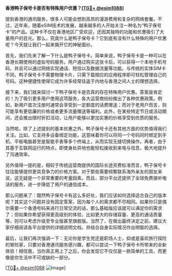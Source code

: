 **香港鸭子保号卡是否有特殊用户优惠？[[TG💪+ @esim1088](https://t.me/s/esim1088)]**

提到香港的通讯服务，很多人可能会想到高昂的漫游费用和复杂的网络套餐。不过，近年来，随着eSIM技术的发展，越来越多的人开始关注一种名为“鸭子保号卡”的产品。这种卡不仅在香港地区广受欢迎，还因其独特的功能和优惠吸引了大量用户的目光。那么，究竟什么是鸭子保号卡？它到底有没有什么特殊的用户优惠呢？今天就让我们一起来揭开它的神秘面纱。

首先，我们先来了解一下什么是鸭子保号卡。简单来说，鸭子保号卡是一种可以在香港长期使用的虚拟号码服务。用户通过购买这张卡后，可以获得一个本地手机号码，并且可以通过网络实现通话、短信以及数据流量等功能。与传统的实体SIM卡不同，鸭子保号卡不需要物理卡片，只需下载相应的应用程序即可轻松管理自己的号码。这种便捷性使得它成为许多经常往返于内地与香港之间人士的理想选择。

接下来，我们就来探讨一下鸭子保号卡是否真的存在特殊用户优惠。答案是肯定的！为了吸引更多用户使用这项服务，各大运营商纷纷推出了各种优惠政策。例如，新用户首次注册时通常会享受到一定额度的话费赠送；而对于老用户而言，则可能享有更低廉的价格或者更多流量赠送等福利。此外，在某些特定节日或活动期间，还会推出限时折扣活动，让用户能够以更加实惠的价格享受到优质的服务。

当然啦，除了上述提到的基本优惠之外，鸭子保号卡还有其他方面的优势值得我们关注。比如，它支持多设备绑定功能，这意味着你可以将同一个号码同时绑定到手机、平板电脑甚至是智能手表等多个终端上，从而实现无缝切换操作。再者，由于其基于互联网运行的特点，即使身处异地也能轻松接收到来电与信息，极大地提升了沟通效率。

另外值得一提的是，相较于传统运营商提供的国际长途资费标准而言，鸭子保号卡往往能够提供更具竞争力的价格方案。对于那些需要频繁联系海外亲友的朋友来说，这无疑是一个非常重要的考量因素。而且，部分平台还提供了全球免费接听电话的服务，进一步降低了用户的通信成本。

那么问题来了：既然鸭子保号卡有这么多好处，我们应该如何选择适合自己的版本呢？其实这个问题并没有固定答案，因为每个人的需求都不尽相同。如果你只是偶尔需要一个香港号码来进行日常交流的话，那么基础版应该就可以满足你的需求了；但如果你希望获得更高级别的体验，比如更大的存储容量、更高的通话质量等，则可以考虑升级至专业版甚至旗舰版。当然了，在做出最终决定之前，建议大家仔细阅读各平台提供的详细说明文档，并结合自身实际情况作出明智的选择。

最后，让我们再次强调一下：无论你是学生党还是职场人士，抑或是喜欢旅行探险的冒险家，只要对香港通讯服务感兴趣，都可以尝试一下鸭子保号卡所带来的全新体验！相信我，当你真正用上了之后，你会发现它不仅仅是一款简单的工具，而更像是你生活中不可或缺的一部分。

[[TG💪+ @esim1088](https://t.me/s/esim1088) ![Image](https://i.postimg.cc/4NQfJmqS/Snipaste-2025-05-13-00-14-12.png)]